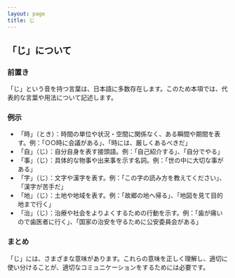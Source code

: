 ```yaml
---
layout: page
title: じ
---
```

## 「じ」について

### 前置き

「じ」という音を持つ言葉は、日本語に多数存在します。このため本項では、代表的な言葉や用法について記述します。

### 例示

- 「時」（とき）：時間の単位や状況・空間に関係なく、ある瞬間や期間を表す。例：「○○時に会議がある」、「時には、厳しくあるべきだ」
- 「自」（じ）：自分自身を表す接頭語。例：「自己紹介する」、「自分でやる」
- 「事」（じ）：具体的な物事や出来事を示す名詞。例：「世の中に大切な事がある」
- 「字」（じ）：文字や漢字を表す。例：「この字の読み方を教えてください」、「漢字が苦手だ」
- 「地」（じ）：土地や地域を表す。例：「故郷の地へ帰る」、「地図を見て目的地まで行く」
- 「治」（じ）：治療や社会をよりよくするための行動を示す。例：「歯が痛いので歯医者に行く」、「国家の治安を守るために公安委員会がある」
  
### まとめ

「じ」には、さまざまな意味があります。これらの意味を正しく理解し、適切に使い分けることが、適切なコミュニケーションをするためには必要です。